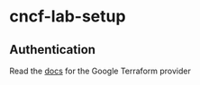 # cncf-lab-setup

## Authentication

Read the [docs](https://registry.terraform.io/providers/hashicorp/google/latest/docs/guides/provider_reference#authentication) for the Google Terraform provider
